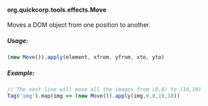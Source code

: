 #### org.quickcorp.tools.effects.Move

Moves a DOM object from one position to another.

##### Usage:

```javascript
(new Move()).apply(element, xfrom, yfrom, xto, yto)
```

##### Example:

```javascript
// The next line will move all the images from (0,0) to (10,10)
Tag('img').map(img => (new Move()).apply(img,0,0,10,10))
```
